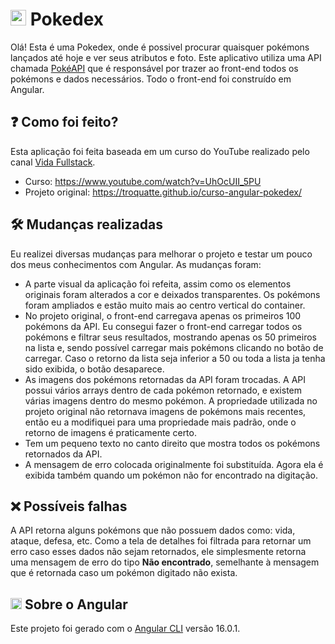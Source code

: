 # <img src="https://upload.wikimedia.org/wikipedia/commons/thumb/5/53/Pok%C3%A9_Ball_icon.svg/1200px-Pok%C3%A9_Ball_icon.svg.png" width="25" height="25"> Pokedex 
Olá! Esta é uma Pokedex, onde é possivel procurar quaisquer pokémons lançados até hoje e ver seus atributos e foto. Este aplicativo utiliza uma API chamada [PokéAPI](https://pokeapi.co/) que é responsável por trazer ao front-end todos os pokémons e dados necessários. Todo o front-end foi construído em Angular.


## ❓ Como foi feito?
Esta aplicação foi feita baseada em um curso do YouTube realizado pelo canal [Vida Fullstack](https://www.youtube.com/@vidafullstack2431).

 - Curso: https://www.youtube.com/watch?v=UhOcUII_5PU
 - Projeto original: https://troquatte.github.io/curso-angular-pokedex/

## 🛠️ Mudanças realizadas
Eu realizei diversas mudanças para melhorar o projeto e testar um pouco dos meus conhecimentos com Angular. As mudanças foram:
- A parte visual da aplicação foi refeita, assim como os elementos originais foram alterados a cor e deixados transparentes. Os pokémons foram ampliados e estão muito mais ao centro vertical do container.
- No projeto original, o front-end carregava apenas os primeiros 100 pokémons da API. Eu consegui fazer o front-end carregar todos os pokémons e filtrar seus resultados, mostrando apenas os 50 primeiros na lista e, sendo possível carregar mais pokémons clicando no botão de carregar. Caso o retorno da lista seja inferior a 50 ou toda a lista ja tenha sido exibida, o botão desaparece.
- As imagens dos pokémons retornadas da API foram trocadas. A API possui vários arrays dentro de cada pokémon retornado, e existem várias imagens dentro do mesmo pokémon. A propriedade utilizada no projeto original não retornava imagens de pokémons mais recentes, então eu a modifiquei para uma propriedade mais padrão, onde o retorno de imagens é praticamente certo.
- Tem um pequeno texto no canto direito que mostra todos os pokémons retornados da API.
- A mensagem de erro colocada originalmente foi substituída. Agora ela é exibida também quando um pokémon não for encontrado na digitação.

## ❌ Possíveis falhas
A API retorna alguns pokémons que não possuem dados como: vida, ataque, defesa, etc. Como a tela de detalhes foi filtrada para retornar um erro caso esses dados não sejam retornados, ele simplesmente retorna uma mensagem de erro do tipo **Não encontrado**, semelhante à mensagem que é retornada caso um pokémon digitado não exista.

## <img src="https://cdn.icon-icons.com/icons2/2699/PNG/512/angular_logo_icon_169595.png" width="18" height="18"> Sobre o Angular
Este projeto foi gerado com o [Angular CLI](https://github.com/angular/angular-cli) versão 16.0.1.
